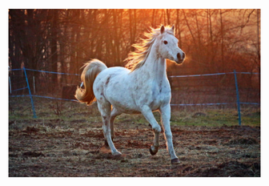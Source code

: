 
![image](https://github.com/robert00091/Cheng-Yuan/blob/master/tensor%20flow/Photo_judge/horse.jpg)
